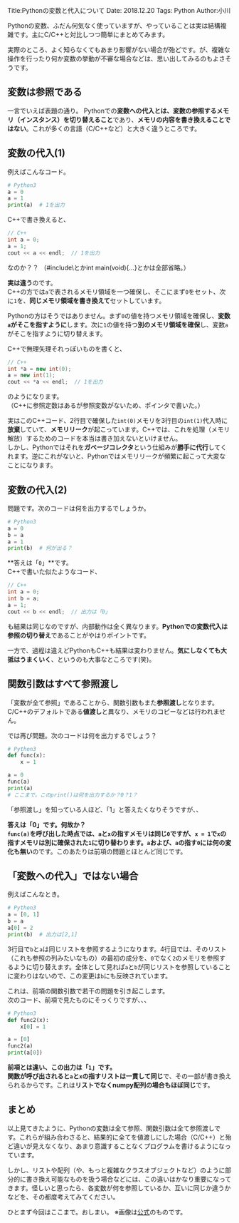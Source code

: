 Title:Pythonの変数と代入について
Date: 2018.12.20
Tags: Python
Author:小川

Pythonの変数、ふだん何気なく使っていますが、やっていることは実は結構複雑です。主にC/C++と対比しつつ簡単にまとめてみます。

実際のところ、よく知らなくてもあまり影響がない場合が殆どです。が、複雑な操作を行ったり何か変数の挙動が不審な場合などは、思い出してみるのもよさそうです。

## 変数は参照である

一言でいえば表題の通り。
Pythonでの**変数への代入とは、変数の参照するメモリ（インスタンス）を切り替えること**であり、**メモリの内容を書き換えることではない**。これが多くの言語（C/C++など）と大きく違うところです。

## 変数の代入(1)
例えばこんなコード。

```python
# Python3
a = 0
a = 1
print(a)  # 1を出力
```
C++で書き換えると、

```cpp
// C++
int a = 0;
a = 1;
cout << a << endl;  // 1を出力
```
なのか？？
（#include\とかint main(void){...}とかは全部省略。）  

**実は違う**のです。  
C++の方では`a`で表されるメモリ領域を一つ確保し、そこにまず`0`をセット、次に`1`を、**同じメモリ領域を書き換えて**セットしています。  

Pythonの方はそうではありません。まず`0`の値を持つメモリ領域を確保し、**変数`a`がそこを指すように**します。次に`1`の値を持つ**別のメモリ領域を確保**し、変数`a`がそこを指すように切り替えます。

C++で無理矢理それっぽいものを書くと、

```cpp
// C++
int *a = new int(0);
a = new int(1);
cout << *a << endl;  // 1を出力
```
のようになります。  
（C++に参照定数はあるが参照変数がないため、ポインタで書いた。）

実はこのC++コード、2行目で確保した`int(0)`メモリを3行目の`int(1)`代入時に**放棄**していて、**メモリリーク**が起こっています。C++では、これを処理（メモリ解放）するためのコードを本当は書き加えないといけません。  
しかし、Pythonではそれを**ガベージコレクタ**という仕組みが**勝手に代行**してくれます。逆にこれがないと、Pythonではメモリリークが頻繁に起こって大変なことになります。

## 変数の代入(2)
問題です。次のコードは何を出力するでしょうか。

```python
# Python3
a = 0
b = a
a = 1
print(b)  # 何が出る？
```

**答えは「`0`」**です。  
C++で書いた似たようなコード、

```cpp
// C++
int a = 0;
int b = a;
a = 1;
cout << b << endl;  // 出力は「0」
```
も結果は同じなのですが、内部動作は全く異なります。**Pythonでの変数代入は参照の切り替え**であることがやはりポイントです。

一方で、過程は違えどPythonもC++も結果は変わりません。**気にしなくても大抵はうまくいく**、というのも大事なところです(笑)。

## 関数引数はすべて参照渡し
「変数が全て参照」であることから、関数引数もまた**参照渡し**となります。C/C++のデフォルトである**値渡し**と異なり、メモリのコピーなどは行われません。

では再び問題。次のコードは何を出力するでしょう？

```python
# Python3
def func(x):
	x = 1

a = 0
func(a)
print(a)
# ここまで。このprint()は何を出力するか？0？1？
```

「参照渡し」を知っている人ほど、「1」と答えたくなりそうですが、、  

**答えは「0」**です。何故か？  
`func(a)`を呼び出した時点では、**`a`と`x`の指すメモリは同じ`0`**ですが、`x = 1`で`x`の指すメモリは**別に確保された`1`**に切り替わります。**`a`および、`a`の指す`0`には何の変化も無い**のです。このあたりは前項の問題とほとんど同じです。

## 「変数への代入」ではない場合
例えばこんなとき。

```python
# Python3
a = [0, 1]
b = a
a[0] = 2
print(b)  # 出力は[2,1]
```
3行目で`b`と`a`は同じリストを参照するようになります。4行目では、そのリスト（これも参照の列みたいなもの）の最初の成分を、`0`でなく`2`のメモリを参照するように切り替えます。全体として見れば`a`と`b`が同じリストを参照していることに変わりはないので、この変更は`b`にも反映されています。

これは、前項の関数引数で若干の問題を引き起こします。  
次のコード、前項で見たものにそっくりですが、、、

```python
# Python3
def func2(x):
	x[0] = 1

a = [0]
func2(a)
print(a[0])
```
**前項とは違い、この出力は「`1`」**です。  
関数が呼び出されると**`a`と`x`の指すリストは一貫して同じ**で、その一部が書き換えられるからです。これは**リストでなくnumpy配列の場合もほぼ同じ**です。


## まとめ
以上見てきたように、Pythonの変数は全て参照、関数引数は全て参照渡しです。これらが組み合わさると、結果的に全てを値渡しにした場合（C/C++）と殆ど違いが見えなくなり、あまり意識することなくプログラムを書けるようになっています。

しかし、リストや配列（や、もっと複雑なクラスオブジェクトなど）のように部分的に書き換え可能なものを扱う場合などには、この違いはかなり重要になってきます。怪しいと思ったら、各変数が何を参照しているか、互いに同じか違うかなどを、その都度考えてみてください。

ひとまず今回はここまで。おしまい。
※画像は[公式](https://www.python.org/)のものです。
